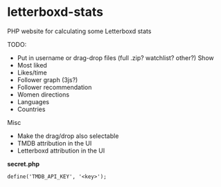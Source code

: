 # letterboxd-stats
PHP website for calculating some Letterboxd stats


TODO:
- Put in username or drag-drop files (full .zip? watchlist? other?)
Show
- Most liked
- Likes/time
- Follower graph (3js?)
- Follower recommendation
- Women directions
- Languages
- Countries

Misc
- Make the drag/drop also selectable
- TMDB attribution in the UI
- Letterboxd attribution in the UI

**secret.php**
```
define('TMDB_API_KEY', '<key>');
```